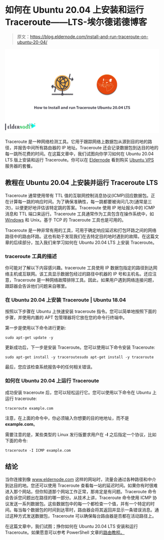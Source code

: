 # 如何在 Ubuntu 20.04 上安装和运行 Traceroute——LTS-埃尔德诺德博客

> 原文：<https://blog.eldernode.com/install-and-run-traceroute-on-ubuntu-20-04/>

![How to Install and run Traceroute Ubuntu 20.04 LTS](img/908f0a9187f800b4a8cecbf68b65b851.png)

Traceroute 是一种网络检测工具。它用于跟踪网络上数据包从源到目的地的路径，并报告中间所有路由器的 IP 地址。Traceroute 还会记录数据包到达目的地的每一跳所花费的时间。在这篇文章中，我们试图向你学习如何在 Ubuntu 20.04 LTS 版上安装和运行 Traceroute。你可以在 [Eldernode](https://eldernode.com/) 看到购买 [Ubuntu VPS](https://eldernode.com/ubuntu-vps/) 服务器的套餐。

## **教程在 Ubuntu 20.04 上安装并运行 Traceroute LTS**

Traceroute 通常使用带有 TTL 值的互联网控制消息协议(ICMP)回应数据包。正在计算每一跳的响应时间。为了确保准确性，每一跳都要被询问几次(通常是三次)，以便更好地评估该特定跳的答案。Traceroute 使用 IP 地址报头中的 ICMP 消息和 TTL 端口来运行。Traceroute 工具通常作为工具包含在操作系统中，如 [Windows](https://blog.eldernode.com/tag/windows/) 和 Unix。基于 TCP 的 Traceroute 工具也是可用的。

Traceroute 是一种非常有用的工具，可用于确定响应延迟和打包环路之间的网络路径中的路由环路。这也有助于发现我们在去特定目的地时遇到的故障。在这篇文章的后续部分，加入我们来学习如何在 Ubuntu 20.04 LTS 上安装 Traceroute。

### traceroute 工具的描述

你可能对了解以下内容感兴趣。traceroute 工具使用 IP 数据包指定的路径到达网络主机或互联网。该工具显示数据包经过的路径中机器的 IP 号和主机名。还应注意，Traceroute 是一种网络故障排除工具。因此，如果用户遇到网络连接问题，跟踪器会告诉他们问题来自哪里。

### **在 Ubuntu 20.04 上安装 Traceroute | Ubuntu 18.04**

按照以下步骤在 Ubuntu 上快速安装 traceroute 指令。您可以简单地按照下面的步骤，并使用内置的 APT 包管理器将它放在您的命令行终端中。

第一步是使用以下命令进行更新:

```
sudo apt-get update -y
```

更新成功后，下一步是安装 Traceroute。您可以使用以下命令安装 Traceroute:

```
sudo apt-get install -y traceroutesudo apt-get install -y traceroute
```

最后，您应该检查系统报告中的任何相关错误。

### **如何在 Ubuntu 20.04 上运行 Traceroute**

成功安装 traceroute 后，您可以轻松运行它。您可以使用以下命令在 Ubuntu 上运行 traceroute:

```
traceroute example.com
```

注意，在上面的命令中，你必须输入你想要的目的地地址，而不是**example.com**。

需要注意的是，某些类型的 Linux 发行版要求用户在 **-I** 之后指定一个协议，比如下面的命令:

```
traceroute -I ICMP example.com
```

## 结论

当你连接到像 www.eldernode.com 这样的网站时，流量会通过各种路径和中介到达目的地。您还可以使用 Traceroute 查看每一站的延迟时间。如果你有时很难进入那个网站，但你知道那个网站工作正常，那肯定是有问题。Traceroute 命令会告诉您问题出在路径的哪一部分。从技术上讲，Traceroute 命令使用 ICMP 协议发送一系列数据包。这些数据包中的每一个都检查一个值，并有一个特定的时间。每当每个数据包的时间到达零时，路由器会将其返回并显示一条错误消息。通过这种方式发送数据包，Traceroute 可以确保每台路由器是否都在活动路径上。

在这篇文章中，我们试图；挣你如何在 Ubuntu 20.04 LTS 安装和运行 Traceroute。如果愿意可以参考 PowerShell 文章的[路由教程。](https://blog.eldernode.com/routing-tutorial-with-powershell/)